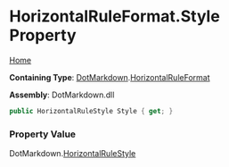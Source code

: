 <a name="_top"></a>

# HorizontalRuleFormat\.Style Property

[Home](../../../README.md#_top)

**Containing Type**: [DotMarkdown](../../README.md#_top)\.[HorizontalRuleFormat](../README.md#_top)

**Assembly**: DotMarkdown\.dll

```csharp
public HorizontalRuleStyle Style { get; }
```

### Property Value

DotMarkdown\.[HorizontalRuleStyle](../../HorizontalRuleStyle/README.md#_top)

